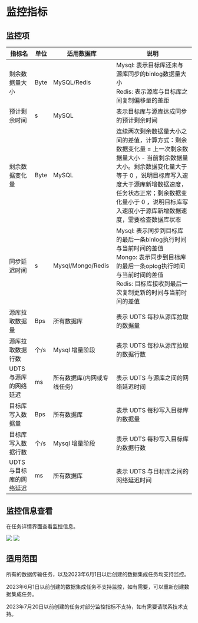# 监控指标

## 监控项
| 指标名                 | 单位 | 适用数据库                 | 说明                                                                                                                                                                                                                                                                       |
| ---------------------- | ---- | -------------------------- | -------------------------------------------------------------------------------------------------------------------------------------------------------------------------------------------------------------------------------------------------------------------------- |
| 剩余数据量大小         | Byte | MySQL/Redis                | Mysql: 表示目标库还未与源库同步的binlog数据量大小 <br> Redis: 表示源库与目标库之间复制偏移量的差距                                                                                                                                                                         |
| 预计剩余时间           | s    | MySQL                      | 表示目标库与源库达成同步的预计剩余时间                                                                                                                                                                                                                                     |
| 剩余数据变化量         | Byte | MySQL                      | 连续两次剩余数据量大小之间的差值，计算方式：剩余数据变化量 = 上一次剩余数据量大小 - 当前剩余数据量大小。剩余数据变化量大于等于 0 ，说明目标库写入速度大于源库新增数据速度，任务状态正常；剩余数据变化量小于 0 ，说明目标库写入速度小于源库新增数据速度，需要检查数据库状态 |
| 同步延迟时间           | s    | Mysql/Mongo/Redis          | Mysql: 表示同步到目标库的最后一条binlog执行时间与当前时间的差值 <br> Mongo: 表示同步到目标库的最后一条oplog执行时间与当前时间的差值 <br> Redis: 目标库接收到最后一次复制更新的时间与当前时间的差值                                                                         |
| 源库拉取数据量         | Bps  | 所有数据库                 | 表示 UDTS 每秒从源库拉取的数据量                                                                                                                                                                                                                                             |
| 源库拉取数据行数       | 个/s | Mysql 增量阶段             | 表示 UDTS 每秒从源库拉取的数据行数                                                                                                                                                                                                                                           |
| UDTS与源库的网络延迟   | ms   | 所有数据库(内网或专线任务) | 表示 UDTS 与源库之间的网络延迟时间                                                                                                                                                                                                                                         |
| 目标库写入数据量       | Bps  | 所有数据库                 | 表示 UDTS 每秒写入目标库的数据量                                                                                                                                                                                                                                           |
| 目标库写入数据行数     | 个/s | Mysql 增量阶段             | 表示 UDTS 每秒写入目标库的数据行数                                                                                                                                                                                                                                         |
| UDTS与目标库的网络延迟 | ms   | 所有数据库                 | 表示 UDTS 与目标库之间的网络延迟时间                                                                                                                                                                                                                                       |


## 监控信息查看

在任务详情界面查看监控信息。

![](http://udts-doc.cn-bj.ufileos.com/transfer/guide/transfer_monitor5.png)
![](http://udts-doc.cn-bj.ufileos.com/transfer/guide/transfer_monitor6.png)

## 适用范围
所有的数据传输任务，以及2023年6月1日以后创建的数据集成任务均支持监控。

2023年6月1日以前创建的数据集成任务不支持监控，如有需要，可以重新创建数据集成任务。

2023年7月20日以前创建的任务对部分监控指标不支持，如有需要请联系技术支持。
